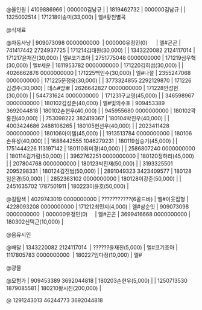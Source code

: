@올인원
| 4109886966 | 000000김남규         |
| 1819462732 | 000000김남규         |
| 1325002514 | 171218이송미(33,000) | 엘#황천별곡

@식재료

@자동사냥
| 909073098 0000000000  | 000000유정민(0)      | 엘#곤곤
| 741417442 2724937725  | 171214김태원(30,000) |
| 1343220082 2124117014 | 171217윤재진(30,000) | 엘#코기조아
| 2751775048 0000000000 | 171219심우혁(30,000) | 엘#세운
| 1611953782 0000000000 | 171220김희섭(30,000) |
| 4026662876 0000000000 | 171225백인수(30,000) | 엘#나절
| 2355247068 0000000000 | 171225문정웅(30,000) |
| 3773324855 2292129870 | 171226김경주(30,000) | 테스#앙뽀
| 2626642827 0000000000 | 171228안성현(30,000) |
| 544731624 0000000000  | 171231구교영(45,000) |
| 346598967 0000000000  | 180102김성준(40,000) | 엘#빛의수호
| 909453389 3692044818  | 180102손현우(40,000) |
| 945955680 0000000000  | 180102곽홍진(40,000) |
| 753098222 382419367   | 180104박진우(40,000) |
| 4003424686 2488106265 | 180105현선우(40,000) |
| 2023411428 0000000000 | 180106아이템(45,000) |
| 1913513784 0000000000 | 180106손유성(40,000) |
| 1688442555 1046279231 | 180119심승기(45,000) |
| 1751444226 113197142  | 180110최미경(40,000) |
| 2586807240 0000000000 | 180114김가람(50,000) |
| 3962762251 0000000000 | 180120정하리(45,000) |
| 207804768 0000000000  | 180123박진재(50,000) |
| 3193325501 2095298331 | 180124김진범(50,000) |
| 2891049323 3423409577 | 180128임은경(50,000) |
| 2852363102 0000000000 | 180128이강준(50,000) |
| 2451635702 1787501911 | 180223이윤호(50,000) |

@길탐색
| 4029743019 0000000000 |  ???????????(6골드바) | 엘#이웃집형
| 4228093208 0000000000 |  171212최민지(4,000)  | 엘#삼순잇
| 909073098 0000000000  |  000000유정민(0)      | 엘#곤곤
| 3699416668 0000000000 |  180302신택근(10,000) |

@음유시인

@배달
| 1343220082 2124117014  | ??????윤재진(5,000)  | 엘#코기조아
| 1117805783 0000000000  | 180227임다정(10,000) | 엘#

@광물

@모험가
| 909453389 3692044818  | 180203손현우(5,000)   |
| 1250713530 1879085581 | 180210황시진(200,000) |

@
1291243013
46244773
3692044818

